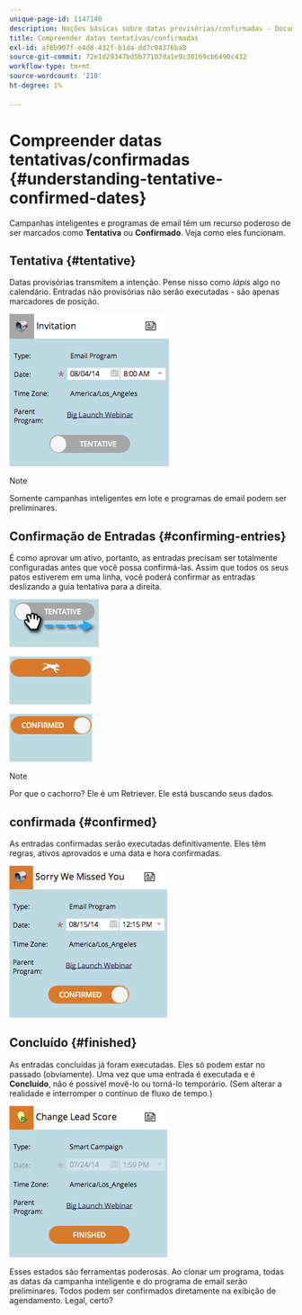 ```yaml
---
unique-page-id: 1147140
description: Noções básicas sobre datas provisórias/confirmadas - Documentos do Marketo - Documentação do produto
title: Compreender datas tentativas/confirmadas
exl-id: af6b907f-e4d8-432f-b1da-dd7c04376ba8
source-git-commit: 72e1d29347bd5b77107da1e9c30169cb6490c432
workflow-type: tm+mt
source-wordcount: '210'
ht-degree: 1%

---
```


# Compreender datas tentativas/confirmadas {#understanding-tentative-confirmed-dates}

Campanhas inteligentes e programas de email têm um recurso poderoso de ser marcados como **Tentativa** ou **Confirmado**. Veja como eles funcionam.

## Tentativa {#tentative}

Datas provisórias transmitem a intenção. Pense nisso como _lápis_ algo no calendário. Entradas não provisórias não serão executadas - são apenas marcadores de posição.

![](assets/image2014-9-23-15-3a22-3a23.png)

>[!NOTE]
>
>Somente campanhas inteligentes em lote e programas de email podem ser preliminares.

## Confirmação de Entradas {#confirming-entries}

É como aprovar um ativo, portanto, as entradas precisam ser totalmente configuradas antes que você possa confirmá-las. Assim que todos os seus patos estiverem em uma linha, você poderá confirmar as entradas deslizando a guia tentativa para a direita.

![](assets/image2014-9-23-15-3a23-3a2.png)

![](assets/image2014-9-23-15-3a23-3a8.png)

![](assets/image2014-9-23-15-3a23-3a12.png)

>[!NOTE]
>
>Por que o cachorro? Ele é um Retriever. Ele está buscando seus dados.

## confirmada {#confirmed}

As entradas confirmadas serão executadas definitivamente. Eles têm regras, ativos aprovados e uma data e hora confirmadas.

![](assets/image2014-9-23-15-3a23-3a30.png)

## Concluído  {#finished}

As entradas concluídas já foram executadas. Eles só podem estar no passado (obviamente). Uma vez que uma entrada é executada e é **Concluído**, não é possível movê-lo ou torná-lo temporário. (Sem alterar a realidade e interromper o contínuo de fluxo de tempo.)

![](assets/image2014-9-23-15-3a25-3a53.png)

Esses estados são ferramentas poderosas. Ao clonar um programa, todas as datas da campanha inteligente e do programa de email serão preliminares. Todos podem ser confirmados diretamente na exibição de agendamento. Legal, certo?
